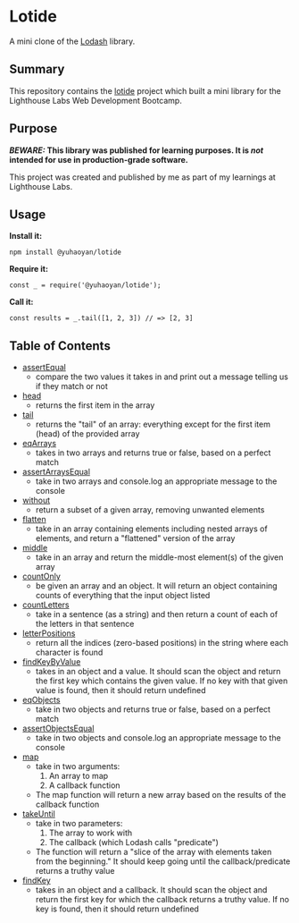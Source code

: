 # Lotide
A mini clone of the [Lodash](https://lodash.com) library.
## Summary
This repository contains the [lotide](https://github.com/yuhaoyann/lotide) project which built a mini library  for the Lighthouse Labs Web Development Bootcamp.
## Purpose

**_BEWARE:_ This library was published for learning purposes. It is _not_ intended for use in production-grade software.**

This project was created and published by me as part of my learnings at Lighthouse Labs. 

## Usage

**Install it:**

`npm install @yuhaoyan/lotide`

**Require it:**

`const _ = require('@yuhaoyan/lotide');`

**Call it:**

`const results = _.tail([1, 2, 3]) // => [2, 3]`

## Table of Contents
* [assertEqual](/assertEqual.js)
  * compare the two values it takes in and print out a message telling us if they match or not
* [head](/head.js)
  * returns the first item in the array
* [tail](/tail.js)
  * returns the "tail" of an array: everything except for the first item (head) of the provided array
* [eqArrays](eqArrays.js)
  * takes in two arrays and returns true or false, based on a perfect match
* [assertArraysEqual](/assertArraysEqual.js)
  * take in two arrays and console.log an appropriate message to the console
* [without](/without.js)
  * return a subset of a given array, removing unwanted elements
* [flatten](/flatten.js)
  * take in an array containing elements including nested arrays of elements, and return a "flattened" version of the array
* [middle](/middle.js)
  * take in an array and return the middle-most element(s) of the given array
* [countOnly](/countOnly.js)
  * be given an array and an object. It will return an object containing counts of everything that the input object listed
* [countLetters](/countLetters.js)
  * take in a sentence (as a string) and then return a count of each of the letters in that sentence
* [letterPositions](/letterPositions.js)
  * return all the indices (zero-based positions) in the string where each character is found
* [findKeyByValue](/findKeyByValue.js)
  * takes in an object and a value. It should scan the object and return the first key which contains the given value. If no key with that given value is found, then it should return undefined
* [eqObjects](/eqObjects.js)
  * take in two objects and returns true or false, based on a perfect match
* [assertObjectsEqual](/assertObjectsEqual.js)
  * take in two objects and console.log an appropriate message to the console
* [map](/map.js)
  * take in two arguments:
    1. An array to map
    2. A callback function
  * The map function will return a new array based on the results of the callback function
* [takeUntil](/takeUntil.js)
  * take in two parameters:
    1. The array to work with
    2. The callback (which Lodash calls "predicate")
  * The function will return a "slice of the array with elements taken from the beginning." It should keep going until the callback/predicate returns a truthy value
* [findKey](/findKey.js)
  * takes in an object and a callback. It should scan the object and return the first key for which the callback returns a truthy value. If no key is found, then it should return undefined
